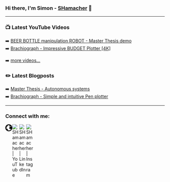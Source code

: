 ### Hi there, I'm Simon - [SHamacher](https://shamacher.eu) 👋
---

### :tv: Latest YouTube Videos
<!-- YOUTUBE:START -->
➡️ [BEER BOTTLE manipulation ROBOT - Master Thesis demo](https://www.youtube.com/watch?v=Q1APnbt7Trk)<br>
➡️ [Brachiograph - Impressive BUDGET Plotter [4K]](https://www.youtube.com/watch?v=aZvqsOAe5QI&t)
<!-- YOUTUBE:END -->
➡️ [more videos...](https://www.youtube.com/channel/UCGROWqkKZqF1WLSkykM7emg)

### :pencil2: Latest Blogposts
➡️ [Master Thesis - Autonomous systems](https://shamacher.eu/blog/master-thesis/) <br>
➡️ [Brachiograph - Simple and intuitive Pen plotter](https://shamacher.eu/blog/brachiograph/)

[website]: https://SHamacher.eu
[youtube]: https://www.youtube.com/channel/UCGROWqkKZqF1WLSkykM7emg
[instagram]: https://www.instagram.com/simon.hamacher.photography/
[linkedin]: https://www.linkedin.com/in/simon-hamacher/

---
### Connect with me:

[<img align="left" alt="SHamacher.eu" width="22px" src="https://raw.githubusercontent.com/iconic/open-iconic/master/svg/globe.svg" />][website]
[<img align="left" alt="SHamacher | YouTube" width="22px" src="https://cdn.jsdelivr.net/npm/simple-icons@v3/icons/youtube.svg" />][youtube]
[<img align="left" alt="SHamacher | LinkedIn" width="22px" src="https://cdn.jsdelivr.net/npm/simple-icons@v3/icons/linkedin.svg" />][linkedin]
[<img align="left" alt="SHamacher | Instagram" width="22px" src="https://cdn.jsdelivr.net/npm/simple-icons@v3/icons/instagram.svg" />][instagram]


